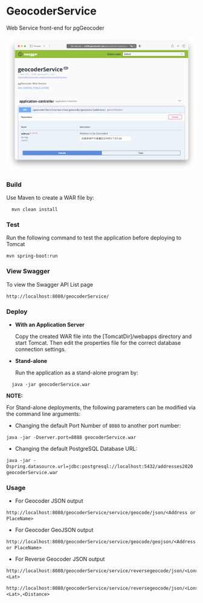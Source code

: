 GeocoderService
===============

Web Service front-end for pgGeocoder

![Alt text](img/screenshot.png?raw=true)


### Build
Use Maven to create a WAR file by:

```
  mvn clean install
```

### Test
Run the following command to test the application before deploying to Tomcat

```
mvn spring-boot:run
```

### View Swagger
To view the Swagger API List page

```
http://localhost:8080/geocoderService/
```

### Deploy

* **With an Application Server**

  Copy the created WAR file into the [TomcatDir]/webapps directory and start Tomcat. 
  Then edit the properties file for the correct database connection settings.

* **Stand-alone**

  Run the application as a stand-alone program by: 

```
  java -jar geocoderService.war
```

**NOTE:** 

For Stand-alone deployments, the following parameters can be modified via the 
command line arguments:

- Changing the default Port Number of `8080` to another port number:

```
java -jar -Dserver.port=8888 geocoderService.war
```

- Changing the default PostgreSQL Database URL:

```
java -jar -Dspring.datasource.url=jdbc:postgresql://localhost:5432/addresses2020 geocoderService.war
```

### Usage

* For Geocoder JSON output

```
http://localhost:8080/geocoderService/service/geocode/json/<Address or PlaceName>
```

* For Geocoder GeoJSON output

```
http://localhost:8080/geocoderService/service/geocode/geojson/<Address or PlaceName>
```

* For Reverse Geocoder JSON output

```
http://localhost:8080/geocoderService/service/reversegeocode/json/<Lon>,<Lat>
```

```
http://localhost:8080/geocoderService/service/reversegeocode/json/<Lon>,<Lat>,<Distance>
```


  